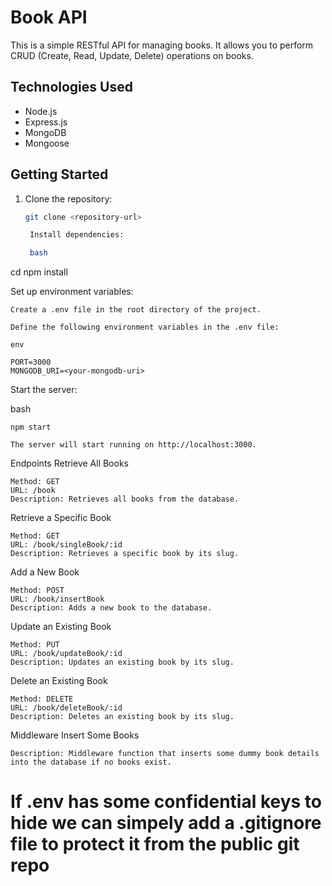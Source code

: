 # Book API

This is a simple RESTful API for managing books. It allows you to perform CRUD (Create, Read, Update, Delete) operations on books.

## Technologies Used

- Node.js
- Express.js
- MongoDB
- Mongoose

## Getting Started

1. Clone the repository:

   ```bash
   git clone <repository-url>

    Install dependencies:

    bash

cd <project-folder>
npm install

Set up environment variables:

    Create a .env file in the root directory of the project.

    Define the following environment variables in the .env file:

    env

    PORT=3000
    MONGODB_URI=<your-mongodb-uri>

Start the server:

bash

    npm start

    The server will start running on http://localhost:3000.

Endpoints
Retrieve All Books

    Method: GET
    URL: /book
    Description: Retrieves all books from the database.

Retrieve a Specific Book

    Method: GET
    URL: /book/singleBook/:id
    Description: Retrieves a specific book by its slug.

Add a New Book

    Method: POST
    URL: /book/insertBook
    Description: Adds a new book to the database.

Update an Existing Book

    Method: PUT
    URL: /book/updateBook/:id
    Description: Updates an existing book by its slug.

Delete an Existing Book

    Method: DELETE
    URL: /book/deleteBook/:id
    Description: Deletes an existing book by its slug.

Middleware
Insert Some Books

    Description: Middleware function that inserts some dummy book details into the database if no books exist.


# If .env has some confidential keys to hide we can simpely add a .gitignore file to protect it from the public git repo
